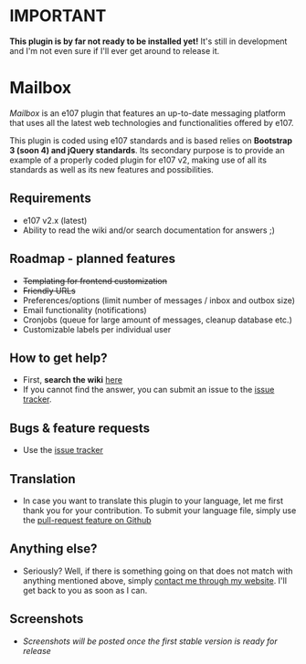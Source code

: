 # IMPORTANT #
**This plugin is by far not ready to be installed yet!** 
It's still in development and I'm not even sure if I'll ever get around to release it.

# Mailbox #
*Mailbox* is an e107 plugin that features an up-to-date messaging platform that uses all the latest web technologies and functionalities offered by e107.

This plugin is coded using e107 standards and is based relies on **Bootstrap 3 (soon 4) and jQuery standards**. Its secondary purpose is to provide an example of a properly coded plugin for e107 v2, making use of all its standards as well as its new features and possibilities.  

## Requirements ##
* e107 v2.x (latest)
* Ability to read the wiki and/or search documentation for answers ;)

## Roadmap - planned features ##
* ~~Templating for frontend customization~~ 
* ~~Friendly URLs~~
* Preferences/options (limit number of messages / inbox and outbox size)
* Email functionality (notifications)
* Cronjobs (queue for large amount of messages, cleanup database etc.)
* Customizable labels per individual user 

## How to get help? ##
* First, **search the wiki** [here](https://github.com/Moc/mailbox/wiki)
* If you cannot find the answer, you can submit an issue to the [issue tracker](https://github.com/Moc/mailbox/issues).

## Bugs &  feature requests ##
* Use the [issue tracker](https://github.com/Moc/mailbox/issues)

## Translation ##
* In case you want to translate this plugin to your language, let me first thank you for your contribution. To submit your language file, simply use the [pull-request feature on Github](https://help.github.com/articles/using-pull-requests) 
 
## Anything else? ##
* Seriously? Well, if there is something going on that does not match with anything mentioned above, simply [contact me through my website](http://www.tijnkuyper.nl). I'll get back to you as soon as I can.

## Screenshots ##
* *Screenshots will be posted once the first stable version is ready for release*